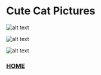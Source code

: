 # Cute Cat Pictures
![alt text](https://uploads.dailydot.com/2018/10/olli-the-polite-cat.jpg?auto=compress%2Cformat&fit=scale&h=400&ixlib=php-3.3.0&w=800&wpsize=large)

![alt text](https://beta.ctvnews.ca/content/dam/ctvnews/images/2019/11/18/1_4691731.png?cache_timestamp=1574134871525)


![alt text](https://s.yimg.com/ny/api/res/1.2/f1VkPXaeifXIe2GvT1qvgw--/YXBwaWQ9aGlnaGxhbmRlcjt3PTk2MDtoPTMxOS41O2NmPXdlYnA-/https://s.yimg.com/uu/api/res/1.2/vKv_Zuu04ZUjv7FHfRfPWA--~B/aD0yMTM7dz02NDA7YXBwaWQ9eXRhY2h5b24-/https://media.zenfs.com/en-US/the_mighty_beauty_225/4a3fc48928f65674c8d7bce358ac5968)


### [HOME](https://natashadmoore.github.io/IT100Project/)
